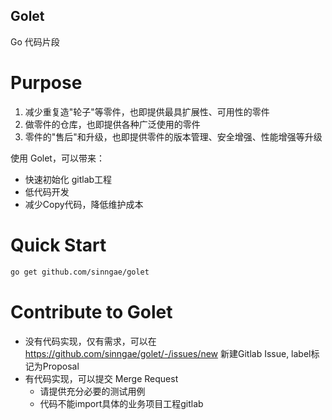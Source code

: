 Golet
----
Go 代码片段
# Purpose
1. 减少重复造"轮子"等零件，也即提供最具扩展性、可用性的零件
2. 做零件的仓库，也即提供各种广泛使用的零件
3. 零件的"售后"和升级，也即提供零件的版本管理、安全增强、性能增强等升级

使用 Golet，可以带来：
+ 快速初始化 gitlab工程
+ 低代码开发
+ 减少Copy代码，降低维护成本

# Quick Start
```sh
go get github.com/sinngae/golet
```


# Contribute to Golet
+ 没有代码实现，仅有需求，可以在 https://github.com/sinngae/golet/-/issues/new 新建Gitlab Issue, label标记为Proposal
+ 有代码实现，可以提交 Merge Request
    + 请提供充分必要的测试用例
    + 代码不能import具体的业务项目工程gitlab
